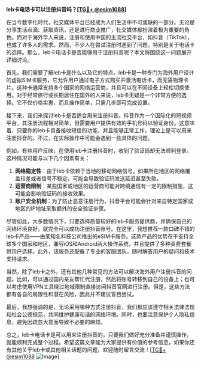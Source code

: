 **leb卡电话卡可以注册抖音吗？[[TG💪+ @esim1088](https://t.me/s/esim1088)]**

在当今数字化时代，社交媒体平台已经成为人们生活中不可或缺的一部分。无论是分享生活点滴、获取资讯，还是进行商业推广，社交媒体都扮演着极为重要的角色。而对于海外华人来说，注册和使用中国的主流社交平台，如抖音（TikTok），也成了许多人的需求。然而，不少人在尝试注册时遇到了问题，特别是关于电话卡的选择。那么，leb卡电话卡是否能够用于注册抖音呢？本文将围绕这一问题展开详细讨论。

首先，我们需要了解leb卡是什么以及它的特点。leb卡是一种专门为海外用户设计的虚拟SIM卡服务，它允许用户通过电子方式购买并激活电话卡，而无需物理卡片。这种卡通常支持多个国家的网络运营商，并且可以在不同设备上轻松切换使用。对于经常旅行或长期居住在国外的人来说，leb卡无疑是一个非常方便的选择。它不仅价格实惠，而且操作简单，只需几步即可完成设置。

接下来，我们来探讨leb卡是否适合用来注册抖音。抖音作为一个国际化的短视频平台，其注册流程相对简单，但需要用户提供有效的手机号码以验证身份。这意味着，只要你的leb卡具备接收短信的功能，并且能够正常工作，理论上是可以用来注册抖音的。不过，在实际操作中可能会遇到一些具体的问题。

例如，有些用户反映，在使用leb卡注册抖音时，收到了验证码却无法顺利登录。这种情况可能与以下几个因素有关：

1. **网络稳定性**：由于leb卡依赖于当地的移动网络信号，如果所在地区的网络覆盖较差或者信号不稳定，可能会导致验证码发送延迟甚至失败。
2. **运营商限制**：某些国家或地区的运营商可能对跨境通信有一定的限制措施，这可能会影响验证码的接收效果。
3. **账户安全机制**：为了防止恶意注册行为，抖音平台可能会针对来自特定国家或地区的IP地址采取额外的安全验证步骤。

尽管如此，大多数情况下，只要选择质量较好的leb卡服务提供商，并确保自己的网络环境良好，就完全可以成功注册抖音账号。在这里，我想推荐一款口碑不错的leb卡产品——由某知名科技公司推出的eSIM卡服务。这款产品的优势在于支持全球多个国家和地区，兼容iOS和Android两大操作系统，并且提供了多种资费套餐供用户选择。此外，该服务还配备了专业的客服团队，随时解答用户的疑问和技术支持请求。

当然，除了leb卡之外，还有其他几种常见的方法可以解决海外用户注册抖音的问题。比如，可以通过国内亲友帮忙代注册，然后将账号转移到自己的设备上；也可以考虑使用VPN工具绕过地域限制直接访问抖音官网进行注册。但是，这些方法都有各自的局限性和潜在风险，因此并不建议盲目尝试。

最后，我想强调的是，无论采用哪种方式注册抖音，我们都应该遵守相关法律法规和社会公德规范，共同维护健康和谐的网络环境。同时，也要注意保护个人隐私信息，避免因疏忽大意而导致不必要的麻烦。

总之，leb卡电话卡是可以用来注册抖音的，只要我们做好充分准备并谨慎操作，就能顺利完成整个过程。希望这篇文章能为大家提供有价值的参考信息。如果你还有其他关于leb卡或其他相关话题的问题，欢迎随时留言交流！[[TG💪+ @esim1088](https://t.me/s/esim1088) ![Image](https://i.postimg.cc/4NQfJmqS/Snipaste-2025-05-13-00-14-12.png)]
